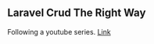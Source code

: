 ## Laravel Crud The Right Way

Following a youtube series. [Link]([https://www.youtube.com/watch?v=0MdJFKp38nE&list=PL3H43eIOtaDOW29Z6S-7AnZYwUqOqHCxZ&index=5]) 

